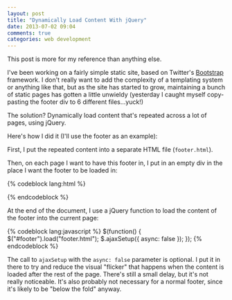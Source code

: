 ```yaml
---
layout: post
title: "Dynamically Load Content With jQuery"
date: 2013-07-02 09:04
comments: true
categories: web development
---
```


This post is more for my reference than anything else.

I've been working on a fairly simple static site, based on Twitter's [Bootstrap](http://twitter.github.io/bootstrap/) framework. I don't really want to add the complexity of a templating system or anything like that, but as the site has started to grow, maintaining a bunch of static pages has gotten a little unwieldy (yesterday I caught myself copy-pasting the footer div to 6 different files...yuck!)

The solution? Dynamically load content that's repeated across a lot of pages, using jQuery.

Here's how I did it (I'll use the footer as an example):

First, I put the repeated content into a separate HTML file (`footer.html`).

Then, on each page I want to have this footer in, I put in an empty div in the place I want the footer to be loaded in:

{% codeblock lang:html %}
<div id="footer"></div> <!-- footer loaded here -->
{% endcodeblock %}

At the end of the document, I use a jQuery function to load the content of the footer into the current page:


{% codeblock lang:javascript %}
$(function() {
  $("#footer").load("footer.html");
  $.ajaxSetup({
    async: false
  });
});
{% endcodeblock %}

The call to `ajaxSetup` with the `async: false` parameter is optional. I put it in there to try and reduce the visual "flicker" that happens when the content is loaded after the rest of the page. There's still a small delay, but it's not really noticeable. It's also probably not necessary for a normal footer, since it's likely to be "below the fold" anyway.
